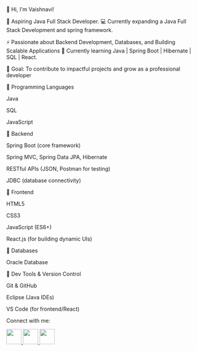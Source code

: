 👋 Hi, I'm Vaishnavi!

🚀 Aspiring Java Full Stack Developer.
💻 Currently expanding a Java Full Stack Development and spring framework.

⚡ Passionate about Backend Development, Databases, and Building Scalable Applications
🌱 Currently learning Java | Spring Boot | Hibernate | SQL | React.

🎯 Goal: To contribute to impactful projects and grow as a professional developer

🔹 Programming Languages

Java

SQL

JavaScript


🔹 Backend

Spring Boot (core framework)

Spring MVC, Spring Data JPA, Hibernate

RESTful APIs (JSON, Postman for testing)

JDBC (database connectivity)

🔹 Frontend

HTML5

CSS3

JavaScript (ES6+)

React.js (for building dynamic UIs)



🔹 Databases

Oracle Database

🔹 Dev Tools & Version Control

Git & GitHub

Eclipse (Java IDEs)

VS Code (for frontend/React)

Connect with me:


<p align="left">
  <a href="https://www.linkedin.com/in/vaishnavi-shinde-b26729233" target="_blank">
    <img src="https://skillicons.dev/icons?i=linkedin" width="40" height="40"/>
  </a>
  <a href="https://github.com/Shinde-Vaishnavii" target="_blank">
    <img src="https://skillicons.dev/icons?i=github" width="40" height="40"/>
  </a>
  <a href="mailto:vaishnavicshinde2@gmail.com">
    <img src="https://skillicons.dev/icons?i=gmail" width="40" height="40"/>
  </a>
</p>
